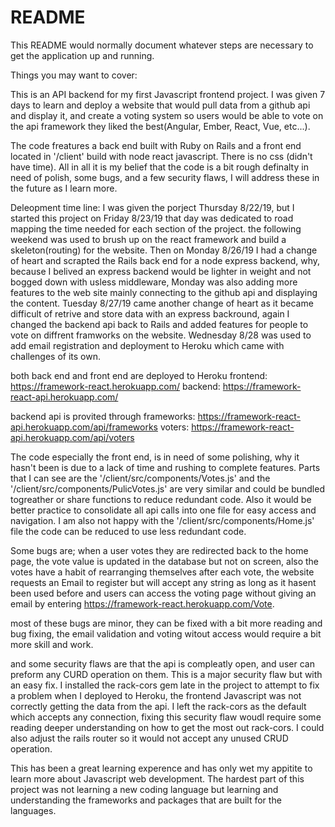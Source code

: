 # README

This README would normally document whatever steps are necessary to get the
application up and running.

Things you may want to cover:

This is an API backend for my first Javascript frontend project. I was given 
7 days to learn and deploy a website that would pull data from a github api 
and display it, and create a voting system so users would be able to vote on
the api framework they liked the best(Angular, Ember, React, Vue, etc...).

The code freatures a back end built with Ruby on Rails and a front end 
located in '/client' build with node react javascript. There is no css
(didn't have time). All in all it is my belief that the code is a bit rough
definalty in need of polish, some bugs, and a few security flaws, I will
address these in the future as I learn more.

Deleopment time line:
I was given the porject Thursday 8/22/19, but I started this project on Friday 
8/23/19 that day was dedicated to road mapping the time needed for each section 
of the project. the following weekend was used to brush up on the react framework 
and build a skeleton(routing) for the website. Then on Monday 8/26/19 I had a 
change of heart and scrapted the Rails back end for a node express backend, why, 
because I belived an express backend would be lighter in weight and not bogged 
down with usless middleware, Monday was also adding more features to the web site 
mainly connecting to the github api and displaying the content. Tuesday 8/27/19 
came another change of heart as it became difficult of retrive and store data with 
an express backround, again I changed the backend api back to Rails and added 
features for people to vote on diffrent framworks on the website. Wednesday 
8/28 was used to add email registration and deployment to Heroku which came with 
challenges of its own.

both back end and front end are deployed to Heroku
frontend: https://framework-react.herokuapp.com/
backend:  https://framework-react-api.herokuapp.com/

backend api is provited through
frameworks: https://framework-react-api.herokuapp.com/api/frameworks
voters: https://framework-react-api.herokuapp.com/api/voters

The code especially the front end, is in need of some polishing, why it hasn't
been is due to a lack of time and rushing to complete features. Parts that I can see
are the '/client/src/components/Votes.js' and the '/client/src/components/PulicVotes.js'
are very similar and could be bundled togreather or share functions to reduce 
redundant code. Also it would be better practice to consolidate all api calls into one
file for easy access and navigation. I am also not happy with the 
'/client/src/components/Home.js' file the code can be reduced to use less redundant code.

Some bugs are; when a user votes they are redirected back to the home page, the vote
value is updated in the database but not on screen, also the votes have a habit of
rearranging themselves after each vote, the website requests an Email to register but
will accept any string as long as it hasent been used before and users can access the
voting page without giving an email by entering https://framework-react.herokuapp.com/Vote.

most of these bugs are minor, they can be fixed with a bit more reading and bug fixing, the
email validation and voting witout access would require a bit more skill and work.

and some security flaws are that the api is compleatly open, and user can preform any CURD
operation on them. This is a major security flaw but with an easy fix. I installed the 
rack-cors gem late in the project to attempt to fix a problem when I deployed to Heroku, the
frontend Javascript was not correctly getting the data from the api. I left the rack-cors as
the default which accepts any connection, fixing this security flaw woudl require some reading
deeper understanding on how to get the most out rack-cors. I could also adjust the rails router
so it would not accept any unused CRUD operation.

This has been a great learning experence and has only wet my appitite to learn more about Javascript
web development. The hardest part of this project was not learning a new coding language but learning
and understanding the frameworks and packages that are built for the languages. 